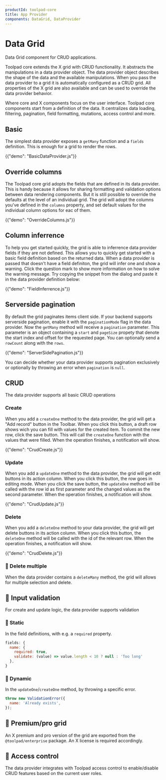 ```yaml
---
productId: toolpad-core
title: App Provider
components: DataGrid, DataProvider
---
```


# Data Grid

<p class="description">Data Grid component for CRUD applications.</p>

Toolpad core extends the X grid with CRUD functionality. It abstracts the manipulations in a data provider object. The data provider object describes the shape of the data and the available manipulations. When you pass the data provider to a grid it is automatically configured as a CRUD grid. All properties of the X grid are also available and can be used to override the data provider behavior.

Where core and X components focus on the user interface. Toolpad core components start from a definition of the data. It centralizes data loading, filtering, pagination, field formatting, mutations, access control and more.

## Basic

The simplest data provider exposes a `getMany` function and a `fields` definition. This is enough for a grid to render the rows.

{{"demo": "BasicDataProvider.js"}}

## Override columns

The Toolpad core grid adopts the fields that are defined in its data provider. This is handy because it allows for sharing formatting and validation options between data rendering components. But it is still possible to override the defaults at the level of an individual grid. The grid will adopt the columns you've defined in the `columns` property, and set default values for the individual column options for eac of them.

{{"demo": "OverrideColumns.js"}}

## Column inferrence

To help you get started quickly, the grid is able to inferrence data provider fields if they are not defined. This allows you to quickly get started with a basic field definition based on the returned data. When a data provider is passed that doesn't have a field definiton, the grid will infer one and show a warning. Click the question mark to show more information on how to solve the warning message. Try copying the snippet from the dialog and paste it in the data provider definition below:

{{"demo": "FieldInferrence.js"}}

## Serverside pagination

By default the grid paginates items client side. If your backend supports serverside pagination, enable it with the `paginationMode` flag in the data provider. Now the `getMany` method will receive a `pagination` parameter. This parameter is an object containing a `start` and `pageSize` propety that denote the start index and offset for the requested page. You can optionally send a `rowCount` along with the `rows`.

{{"demo": "ServerSidePagination.js"}}

You can decide whether your data provider supports pagination exclusively or optionally by throwing an error when `pagination` is `null`.

## CRUD

The data provider supports all basic CRUD operations

### Create

When you add a `createOne` method to the data provider, the grid will get a "Add record" button in the Toolbar. When you click this button, a draft row shows wich you can fill with values for the created item. To commit the new row, click the save button. This will call the `createOne` function with the values that were filled. When the operation finishes, a notification will show.

{{"demo": "CrudCreate.js"}}

### Update

When you add a `updateOne` method to the data provider, the grid will get edit buttons in its action column. When you click this button, the row goes in editing mode. When you click the save button, the `updateOne` method will be called with the row id as first parameter and the changed values as the second parameter. When the operation finishes, a notification will show.

{{"demo": "CrudUpdate.js"}}

### Delete

When you add a `deleteOne` method to your data provider, the grid will get delete buttons in its action column. When you click this button, the `deleteOne` method will be called with the id of the relevant row. When the operation finishes, a notification will show.

{{"demo": "CrudDelete.js"}}

### 🚧 Delete multiple

When the data provider contains a `deleteMany` method, the grid will allows for multiple selection and delete.

## 🚧 Input validation

For create and update logic, the data provider supports validation

### 🚧 Static

In the field definitions, with e.g. a `required` property.

```js
fields: {
  name: {
    required: true,
    validate: (value) => value.length < 10 ? null : 'Too long'
  },
}
```

### 🚧 Dynamic

In the `updateOne`/`createOne` method, by throwing a specific error.

```js
throw new ValidationError({
  name: 'Already exists',
});
```

## 🚧 Premium/pro grid

An X premium and pro version of the grid are exported from the `@toolpad/enterprise` package. An X license is required accordingly.

## 🚧 Access control

The data provider integrates with Toolpad access control to enable/disable CRUD features based on the current user roles.
